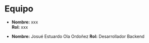 # Equipo

- **Nombre:** xxx  
  **Rol:** xxx

- **Nombre:** Josué Estuardo Ola Ordoñez 
  **Rol:** Desarrollador Backend